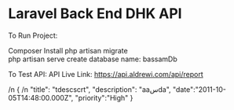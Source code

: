<H1> Laravel Back End DHK API </H1>

<p> 

To Run Project:

Composer Install 
php artisan migrate  
php artisan serve
create database name: bassamDb

To Test API:
API Live Link: https://api.aldrewi.com/api/report

</p>


/n {
/n    "title": "tdescscrt",
    "description": "aaسda",
    "date":"2011-10-05T14:48:00.000Z",
    "priority":"High"
}

